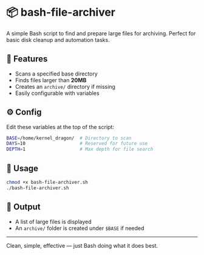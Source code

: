 # 📦 bash-file-archiver

A simple Bash script to find and prepare large files for archiving. Perfect for basic disk cleanup and automation tasks.

## 🔧 Features

- Scans a specified base directory  
- Finds files larger than **20MB**  
- Creates an `archive/` directory if missing  
- Easily configurable with variables  

## ⚙️ Config

Edit these variables at the top of the script:

```bash
BASE=/home/kernel_dragon/  # Directory to scan
DAYS=10                    # Reserved for future use
DEPTH=1                    # Max depth for file search
````

## 🚀 Usage

```bash
chmod +x bash-file-archiver.sh
./bash-file-archiver.sh
```

## 📁 Output

* A list of large files is displayed
* An `archive/` folder is created under `$BASE` if needed

---

Clean, simple, effective — just Bash doing what it does best.


